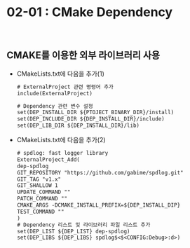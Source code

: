 # 02-01 : CMake Dependency<br>
<br>

## CMAKE를 이용한 외부 라이브러리 사용<br>
- CMakeLists.txt에 다음을 추가(1)<br>
  ```txt
  # ExternalProject 관련 명령어 추가
  include(ExternalProject)

  # Dependency 관련 변수 설정
  set(DEP_INSTALL_DIR ${PTOJECT_BINARY_DIR}/install)
  set(DEP_INCLUDE_DIR ${DEP_INSTALL_DIR}/include)
  set(DEP_LIB_DIR ${DEP_INSTALL_DIR}/lib)
  ```
- CMakeLists.txt에 다음을 추가(2)<br>
  ```txt
  # spdlog: fast logger library
  ExternalProject_Add(
  dep-spdlog
  GIT_REPOSITORY "https://github.com/gabime/spdlog.git"
  GIT_TAG "v1.x"
  GIT_SHALLOW 1
  UPDATE_COMMAND ""
  PATCH_COMMAND ""
  CMAKE_ARGS -DCMAKE_INSTALL_PREFIX=${DEP_INSTALL_DIP}
  TEST_COMMAND ""
  )
  # Dependency 리스트 및 라이브러리 파일 리스트 추가
  set(DEP_LIST ${DEP_LIST} dep-spdlog)
  set(DEP_LIBS ${DEP_LIBS} spdlog$<$<CONFIG:Debug>:d>)
  ```
<br>
